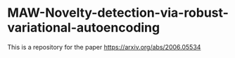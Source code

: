 # MAW-Novelty-detection-via-robust-variational-autoencoding
This is a repository for the paper https://arxiv.org/abs/2006.05534
